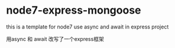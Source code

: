 # node7-express-mongoose
this is a template for node7 use async and await  in express project

用async 和 await 改写了一个express框架
